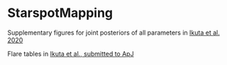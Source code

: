 # StarspotMapping

Supplementary figures for joint posteriors of all parameters in [Ikuta et al. 2020](https://ui.abs.harvard.edu/abs/2020ApJ...902...73I/abstract)

Flare tables in [Ikuta et al., submitted to ApJ](https://ui.adsabs.harvard.edu/abs/2021tsc2.confE.106I/abstract)
